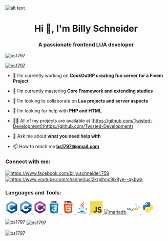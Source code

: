 ![alt text](https://camo.githubusercontent.com/4fa9a5bdefafee7e59ad2086429306dfc0c902d0db4d2d1fdfb534b1767d9f62/68747470733a2f2f646576656c6f706572732e67697068792e636f6d2f6272616e63682f6d61737465722f7374617469632f6170692d35313264333663303936363236383237313731303861333862626235633537642e676966) 
<h1 align="center">Hi 👋, I'm Billy Schneider</h1>
<h3 align="center">A passionate frontend LUA developer</h3>

<p align="left"> <img src="https://komarev.com/ghpvc/?username=bs1797&label=Profile%20views&color=0e75b6&style=flat" alt="bs1797" /> </p>

<p align="left"> <a href="https://github.com/ryo-ma/github-profile-trophy"><img src="https://github-profile-trophy.vercel.app/?username=bs1797" alt="bs1797" /></a> </p>

- 🔭 I’m currently working on **CookOutRP creating fun server for a Fivem Project**

- 🌱 I’m currently mastering **Core Framework and extending studies**

- 👯 I’m looking to collaborate on **Lua projects and server aspects**

- 🤝 I’m looking for help with **PHP and HTML**

- 👨‍💻 All of my projects are available at [https://github.com/Twisted-Development](https://github.com/Twisted-Development)

- 💬 Ask me about **what you need help with**

- 📫 How to reach me **bs1797@gmail.com**

<h3 align="left">Connect with me:</h3>
<p align="left">
<a href="https://fb.com/https://www.facebook.com/billy.schneider.758" target="blank"><img align="center" src="https://raw.githubusercontent.com/rahuldkjain/github-profile-readme-generator/master/src/images/icons/Social/facebook.svg" alt="https://www.facebook.com/billy.schneider.758" height="30" width="40" /></a>
<a href="https://www.youtube.com/c/https://www.youtube.com/channel/ucl2krplhnc9ix9ye--qkbwa" target="blank"><img align="center" src="https://raw.githubusercontent.com/rahuldkjain/github-profile-readme-generator/master/src/images/icons/Social/youtube.svg" alt="https://www.youtube.com/channel/ucl2krplhnc9ix9ye--qkbwa" height="30" width="40" /></a>
</p>

<h3 align="left">Languages and Tools:</h3>
<p align="left"> <a href="https://www.cprogramming.com/" target="_blank" rel="noreferrer"> <img src="https://raw.githubusercontent.com/devicons/devicon/master/icons/c/c-original.svg" alt="c" width="40" height="40"/> </a> <a href="https://www.w3schools.com/cpp/" target="_blank" rel="noreferrer"> <img src="https://raw.githubusercontent.com/devicons/devicon/master/icons/cplusplus/cplusplus-original.svg" alt="cplusplus" width="40" height="40"/> </a> <a href="https://www.w3schools.com/cs/" target="_blank" rel="noreferrer"> <img src="https://raw.githubusercontent.com/devicons/devicon/master/icons/csharp/csharp-original.svg" alt="csharp" width="40" height="40"/> </a> <a href="https://www.w3schools.com/css/" target="_blank" rel="noreferrer"> <img src="https://raw.githubusercontent.com/devicons/devicon/master/icons/css3/css3-original-wordmark.svg" alt="css3" width="40" height="40"/> </a> <a href="https://www.w3.org/html/" target="_blank" rel="noreferrer"> <img src="https://raw.githubusercontent.com/devicons/devicon/master/icons/html5/html5-original-wordmark.svg" alt="html5" width="40" height="40"/> </a> <a href="https://www.java.com" target="_blank" rel="noreferrer"> <img src="https://raw.githubusercontent.com/devicons/devicon/master/icons/java/java-original.svg" alt="java" width="40" height="40"/> </a> <a href="https://developer.mozilla.org/en-US/docs/Web/JavaScript" target="_blank" rel="noreferrer"> <img src="https://raw.githubusercontent.com/devicons/devicon/master/icons/javascript/javascript-original.svg" alt="javascript" width="40" height="40"/> </a> <a href="https://mariadb.org/" target="_blank" rel="noreferrer"> <img src="https://www.vectorlogo.zone/logos/mariadb/mariadb-icon.svg" alt="mariadb" width="40" height="40"/> </a> <a href="https://www.mysql.com/" target="_blank" rel="noreferrer"> <img src="https://raw.githubusercontent.com/devicons/devicon/master/icons/mysql/mysql-original-wordmark.svg" alt="mysql" width="40" height="40"/> </a> <a href="https://www.python.org" target="_blank" rel="noreferrer"> <img src="https://raw.githubusercontent.com/devicons/devicon/master/icons/python/python-original.svg" alt="python" width="40" height="40"/> </a> </p>

<p><img align="left" src="https://github-readme-stats.vercel.app/api/top-langs?username=bs1797&show_icons=true&locale=en&layout=compact" alt="bs1797" /></p>

<p>&nbsp;<img align="center" src="https://github-readme-stats.vercel.app/api?username=bs1797&show_icons=true&locale=en" alt="bs1797" /></p>

<p><img align="center" src="https://github-readme-streak-stats.herokuapp.com/?user=bs1797&" alt="bs1797" /></p>
